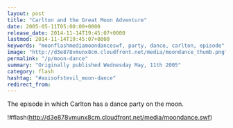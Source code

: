 ```yaml
---
layout: post
title: "Carlton and the Great Moon Adventure"
date: 2005-05-11T05:00:00+0000
release_date: 2014-11-14T19:45:07+0000
lastmod: 2014-11-14T19:45:07+0000
keywords: "moonflashmediamoondanceswf, party, dance, carlton, episode"
image: "http://d3e878vmunx8cm.cloudfront.net/media/moondance_thumb.png"
permalink: "/p/moon-dance"
summary: "Originally published Wednesday May, 11th 2005"
category: flash
hashtag: "#axisofstevil_moon-dance"
redirect_from:
---
```


The episode in which Carlton has a dance party on the moon.

!#flash(http://d3e878vmunx8cm.cloudfront.net/media/moondance.swf)
